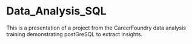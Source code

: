 # Data_Analysis_SQL
This is a presentation of a project from the CareerFoundry data analysis training demonstrating postGreSQL to extract insights.
